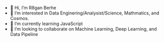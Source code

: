 - 👋 Hi, I’m R8gan Berhe
- 👀 I’m interested in Data Enginering/Analysist/Science, Mathmatics, and Cosmos.
- 🌱 I’m currently learning JavaScript
- 💞️ I’m looking to collaborate on Machine Learning, Deep Learning, and Data Pipeline 

